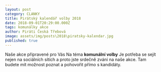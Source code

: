 ```yaml
---
layout: post
category: CLANKY
title: Pirátský kalendář volby 2018
date: 2018-09-01T20:29:00.000Z
tags: komunálky akce
author: Piráti Česká Třebová
image: assets/img/posts\2018\piratsky-kalendar.jpg
published: true
---
```




Naše akce připravené pro Vás Na téma  **komunální volby**  Je potřeba se sejít nejen na sociálních sítích a proto jste srdečně zváni na naše akce. Tam budete mít možnost poznat a pohovořit přímo s kandidáty.
